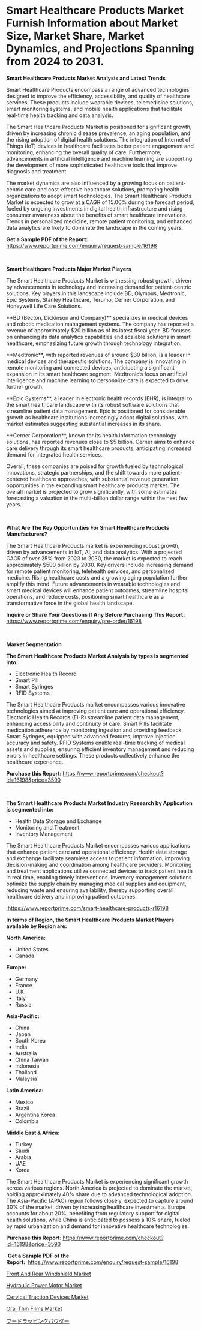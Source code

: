 <p><h1>Smart Healthcare Products Market Furnish Information about Market Size, Market Share, Market Dynamics, and Projections Spanning from 2024 to 2031.</h1></p><p><strong>Smart Healthcare Products Market Analysis and Latest Trends</strong></p>
<p><p>Smart Healthcare Products encompass a range of advanced technologies designed to improve the efficiency, accessibility, and quality of healthcare services. These products include wearable devices, telemedicine solutions, smart monitoring systems, and mobile health applications that facilitate real-time health tracking and data analysis. </p><p>The Smart Healthcare Products Market is positioned for significant growth, driven by increasing chronic disease prevalence, an aging population, and the rising adoption of digital health solutions. The integration of Internet of Things (IoT) devices in healthcare facilitates better patient engagement and monitoring, enhancing the overall quality of care. Furthermore, advancements in artificial intelligence and machine learning are supporting the development of more sophisticated healthcare tools that improve diagnosis and treatment.</p><p>The market dynamics are also influenced by a growing focus on patient-centric care and cost-effective healthcare solutions, prompting health organizations to adopt smart technologies. The Smart Healthcare Products Market is expected to grow at a CAGR of 15.00% during the forecast period, fueled by ongoing investments in digital health infrastructure and rising consumer awareness about the benefits of smart healthcare innovations. Trends in personalized medicine, remote patient monitoring, and enhanced data analytics are likely to dominate the landscape in the coming years.</p></p>
<p><strong>Get a Sample PDF of the Report:&nbsp;</strong> <a href="https://www.reportprime.com/enquiry/request-sample/16198">https://www.reportprime.com/enquiry/request-sample/16198</a></p>
<p>&nbsp;</p>
<p><strong>Smart Healthcare Products Major Market Players</strong></p>
<p><p>The Smart Healthcare Products Market is witnessing robust growth, driven by advancements in technology and increasing demand for patient-centric solutions. Key players in this landscape include BD, Olympus, Medtronic, Epic Systems, Stanley Healthcare, Terumo, Cerner Corporation, and Honeywell Life Care Solutions.</p><p>**BD (Becton, Dickinson and Company)** specializes in medical devices and robotic medication management systems. The company has reported a revenue of approximately $20 billion as of its latest fiscal year. BD focuses on enhancing its data analytics capabilities and scalable solutions in smart healthcare, emphasizing future growth through technology integration.</p><p>**Medtronic**, with reported revenues of around $30 billion, is a leader in medical devices and therapeutic solutions. The company is innovating in remote monitoring and connected devices, anticipating a significant expansion in its smart healthcare segment. Medtronic’s focus on artificial intelligence and machine learning to personalize care is expected to drive further growth.</p><p>**Epic Systems**, a leader in electronic health records (EHR), is integral to the smart healthcare landscape with its robust software solutions that streamline patient data management. Epic is positioned for considerable growth as healthcare institutions increasingly adopt digital solutions, with market estimates suggesting substantial increases in its share.</p><p>**Cerner Corporation**, known for its health information technology solutions, has reported revenues close to $5 billion. Cerner aims to enhance care delivery through its smart healthcare products, anticipating increased demand for integrated health services.</p><p>Overall, these companies are poised for growth fueled by technological innovations, strategic partnerships, and the shift towards more patient-centered healthcare approaches, with substantial revenue generation opportunities in the expanding smart healthcare products market. The overall market is projected to grow significantly, with some estimates forecasting a valuation in the multi-billion dollar range within the next few years.</p></p>
<p>&nbsp;</p>
<p><strong>What Are The Key Opportunities For Smart Healthcare Products Manufacturers?</strong></p>
<p><p>The Smart Healthcare Products market is experiencing robust growth, driven by advancements in IoT, AI, and data analytics. With a projected CAGR of over 25% from 2023 to 2030, the market is expected to reach approximately $500 billion by 2030. Key drivers include increasing demand for remote patient monitoring, telehealth services, and personalized medicine. Rising healthcare costs and a growing aging population further amplify this trend. Future advancements in wearable technologies and smart medical devices will enhance patient outcomes, streamline hospital operations, and reduce costs, positioning smart healthcare as a transformative force in the global health landscape.</p></p>
<p><strong>Inquire or Share Your Questions If Any Before Purchasing This Report:</strong> <a href="https://www.reportprime.com/enquiry/pre-order/16198">https://www.reportprime.com/enquiry/pre-order/16198</a></p>
<p>&nbsp;</p>
<p><strong>Market Segmentation</strong></p>
<p><strong>The Smart Healthcare Products Market Analysis by types is segmented into:</strong></p>
<p><ul><li>Electronic Health Record</li><li>Smart Pill</li><li>Smart Syringes</li><li>RFID Systems</li></ul></p>
<p><p>The Smart Healthcare Products market encompasses various innovative technologies aimed at improving patient care and operational efficiency. Electronic Health Records (EHR) streamline patient data management, enhancing accessibility and continuity of care. Smart Pills facilitate medication adherence by monitoring ingestion and providing feedback. Smart Syringes, equipped with advanced features, improve injection accuracy and safety. RFID Systems enable real-time tracking of medical assets and supplies, ensuring efficient inventory management and reducing errors in healthcare settings. These products collectively enhance the healthcare experience.</p></p>
<p><strong>Purchase this Report:&nbsp;</strong><a href="https://www.reportprime.com/checkout?id=16198&price=3590">https://www.reportprime.com/checkout?id=16198&price=3590</a></p>
<p>&nbsp;</p>
<p><strong>The Smart Healthcare Products Market Industry Research by Application is segmented into:</strong></p>
<p><ul><li>Health Data Storage and Exchange</li><li>Monitoring and Treatment</li><li>Inventory Management</li></ul></p>
<p><p>The Smart Healthcare Products Market encompasses various applications that enhance patient care and operational efficiency. Health data storage and exchange facilitate seamless access to patient information, improving decision-making and coordination among healthcare providers. Monitoring and treatment applications utilize connected devices to track patient health in real time, enabling timely interventions. Inventory management solutions optimize the supply chain by managing medical supplies and equipment, reducing waste and ensuring availability, thereby supporting overall healthcare delivery and improving patient outcomes.</p></p>
<p><a href="https://www.reportprime.com/smart-healthcare-products-r16198">&nbsp;https://www.reportprime.com/smart-healthcare-products-r16198</a></p>
<p><strong>In terms of Region, the Smart Healthcare Products Market Players available by Region are:</strong></p>
<p>
    <p> <strong> North America: </strong>
        <ul>
            <li>United States</li>
            <li>Canada</li>
        </ul>
        </p> 
    <p> <strong> Europe: </strong>
        <ul>
            <li>Germany</li>
            <li>France</li>
            <li>U.K.</li>
            <li>Italy</li>
            <li>Russia</li>
        </ul>
        </p> 
    <p> <strong> Asia-Pacific: </strong>
        <ul>
            <li>China</li>
            <li>Japan</li>
            <li>South Korea</li>
            <li>India</li>
            <li>Australia</li>
            <li>China Taiwan</li>
            <li>Indonesia</li>
            <li>Thailand</li>
            <li>Malaysia</li>
        </ul>
        </p> 
    <p> <strong> Latin America: </strong>
        <ul>
            <li>Mexico</li>
            <li>Brazil</li>
            <li>Argentina Korea</li>
            <li>Colombia</li>
        </ul>
        </p> 
    <p> <strong> Middle East & Africa: </strong>
        <ul>
            <li>Turkey</li>
            <li>Saudi</li>
            <li>Arabia</li>
            <li>UAE</li>
            <li>Korea</li>
        </ul>
    </p>
    </p>
<p><p>The Smart Healthcare Products Market is experiencing significant growth across various regions. North America is projected to dominate the market, holding approximately 40% share due to advanced technological adoption. The Asia-Pacific (APAC) region follows closely, expected to capture around 30% of the market, driven by increasing healthcare investments. Europe accounts for about 20%, benefiting from regulatory support for digital health solutions, while China is anticipated to possess a 10% share, fueled by rapid urbanization and demand for innovative healthcare technologies.</p></p>
<p><strong>Purchase this Report: </strong><a href="https://www.reportprime.com/checkout?id=16198&price=3590">https://www.reportprime.com/checkout?id=16198&price=3590</a></p>
<p>&nbsp;<strong>Get a Sample PDF of the Report:&nbsp;&nbsp;</strong><a href="https://www.reportprime.com/enquiry/request-sample/16198">https://www.reportprime.com/enquiry/request-sample/16198</a></p>
<p><strong></strong></p>
<p><p><a href="https://issuu.com/reportprime-2/docs/front-and-rear-windshield-market-si_e25b91a1a91fc9">Front And Rear Windshield Market</a></p><p><a href="https://issuu.com/reportprime-2/docs/hydraulic-power-motor-market-size-2_cc1eec6a64a3c2">Hydraulic Power Motor Market</a></p><p><a href="https://www.linkedin.com/pulse/insights-cervical-traction-devices-market-size-which-expanding-xnwee?trackingId=RrUKmxjBRtaHJubVx9NX2A%3D%3D">Cervical Traction Devices Market</a></p><p><a href="https://github.com/tamvrosiya/Market-Research-Report-List-5/blob/main/oral-thin-films-market.md">Oral Thin Films Market</a></p><p><a href="https://medium.com/@chellamarie1962/food-wrapping-powder-market-%E3%81%AE%E3%82%B0%E3%83%AD%E3%83%BC%E3%83%90%E3%83%AB%E5%B8%82%E5%A0%B4%E6%A6%82%E8%A6%81%E3%81%AF-%E4%B8%96%E7%95%8C%E3%81%8A%E3%82%88%E3%81%B3%E4%B8%BB%E8%A6%81%E5%B8%82%E5%A0%B4%E3%81%AB%E3%81%8A%E3%81%91%E3%82%8B%E6%A5%AD%E7%95%8C%E3%81%AB%E5%BD%B1%E9%9F%BF%E3%82%92%E4%B8%8E%E3%81%88%E3%82%8B%E4%B8%BB%E8%A6%81%E3%81%AA%E3%83%88%E3%83%AC%E3%83%B3%E3%83%89%E3%81%AB%E3%81%A4%E3%81%84%E3%81%A6-%E7%8B%AC%E8%87%AA%E3%81%AE%E8%A6%96%E7%82%B9%E3%82%92%E6%8F%90%E4%BE%9B%E3%81%97%E3%81%BE%E3%81%99-eecb43fa91a4?postPublishedType=initial">フードラッピングパウダー</a></p></p>